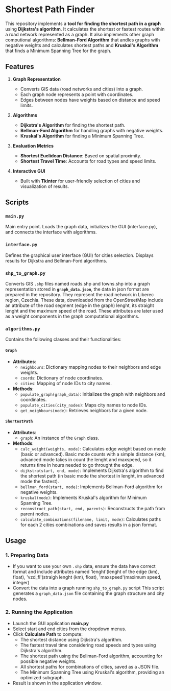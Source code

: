 # Shortest Path Finder

This repository implements a **tool for finding the shortest path in a graph** using **Dijkstra's algorithm**. It calculates the shortest or fastest routes within a road network represented as a graph.
It also implements other graph computional algorithms: **Bellman-Ford Algorithm** that andles graphs with negative weights and calculates shortest paths and **Kruskal's Algorithm** that finds a Minimum Spanning Tree for the graph.

## Features

1. **Graph Representation**
   - Converts GIS data (road networks and cities) into a graph.
   - Each graph node represents a point with coordinates.
   - Edges between nodes have weights based on distance and speed limits.

2. **Algorithms**
   - **Dijkstra's Algorithm** for finding the shortest path.
   - **Bellman-Ford Algorithm** for handling graphs with negative weights.
   - **Kruskal's Algorithm** for finding a Minimum Spanning Tree.

3. **Evaluation Metrics**
   - **Shortest Euclidean Distance**: Based on spatial proximity.
   - **Shortest Travel Time**: Accounts for road types and speed limits.

4. **Interactive GUI**
   - Built with **Tkinter** for user-friendly selection of cities and visualization of results.

  ## Scripts

### `main.py`
Main entry point. Loads the graph data, initializes the GUI (interface.py), and connects the interface with algorithms.

### `interface.py`
Defines the graphical user interface (GUI) for cities selection. Displays results for Dijkstra and Bellman-Ford algorithms.

### `shp_to_graph.py`
Converts GIS `.shp` files named roads.shp and towns.shp into a graph representation stored in **`graph_data.json`**, the data in json format are prepared in the repository. They represent the road network in Liberec region, Czechia. These data, downloaded from the OpenStreetMap include an attribute of the road segment (edge in the graph) lenght, its straight lenght and the maximum speed of the road. These attributes are later used as a weight components in the graph computational algorithms.

### `algorithms.py`
Contains the following classes and their functionalities:
#### `Graph`
   - **Attributes**:
     - `neighbours`: Dictionary mapping nodes to their neighbors and edge weights.
     - `coords`: Dictionary of node coordinates.
     - `cities`: Mapping of node IDs to city names.
   - **Methods**:
     - `populate_graph(graph_data)`: Initializes the graph with neighbors and coordinates.
     - `populate_cities(city_nodes)`: Maps city names to node IDs.
     - `get_neighbours(node)`: Retrieves neighbors for a given node.

#### `ShortestPath`
   - **Attributes**:
     - `graph`: An instance of the `Graph` class.
   - **Methods**:
     - `calc_weight(weights, mode)`: Calculates edge weight based on mode (basic or advanced). Basic mode counts with a simple distance (km), advanced mode takes in count the lenght and maxspeed, so it returns time in hours needed to go throught the edge.
     - `dijkstra(start, end, mode)`: Implements Dijkstra's algorithm to find the shortest path (in basic mode the shortest in lenght, im advanced mode the fastest).
     - `bellman_ford(start, mode)`: Implements Bellman-Ford algorithm for negative weights.
     - `kruskal(mode)`: Implements Kruskal's algorithm for Minimum Spanning Tree.
     - `reconstruct_path(start, end, parents)`: Reconstructs the path from parent nodes.
     - `calculate_combinations(filename, limit, mode)`: Calculates paths for each 2 cities combinations and saves results in a json format.

## Usage

### 1. Preparing Data

- If you want to use your own `.shp` data, ensure the data have correct format and include attributes named 'lenght'(lenght of the edge (km), float), 'vzd_fl'(straigh lenght (km), float), 'maxspeed'(maximum speed, integer)
- Convert the data into a graph running `shp_to_graph.py` script
  This script generates a `graph_data.json` file containing the graph structure and city nodes.

### 2. Running the Application

- Launch the GUI application **main.py**
- Select start and end cities from the dropdown menus.
- Click **Calculate Path** to compute:
  - The shortest distance using Dijkstra's algorithm.
  - The fastest travel time considering road speeds and types using Dijkstra's algorithm.
  - The shortest path using the Bellman-Ford algorithm, accounting for possible negative weights.
  - All shortest paths for combinations of cities, saved as a JSON file.
  - The Minimum Spanning Tree using Kruskal's algorithm, providing an optimized subgraph.
- Result is shown in the application window.
